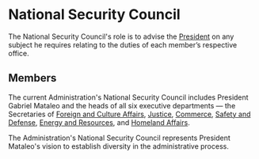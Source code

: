 # National Security Council

The National Security Council's role is to advise the [President](president-of-aurora.md) on any subject he requires relating to the duties of each member’s respective office.

## Members

The current Administration's National Security Council includes President Gabriel Mataleo and the heads of all six executive departments — the Secretaries of [Foreign and Culture Affairs](departments/foreign-and-culture-affairs.md), [Justice](departments/justice.md), [Commerce](departments/commerce.md), [Safety and Defense](departments/safety-and-defense/), [Energy and Resources](departments/energy-and-resources/), and [Homeland Affairs](departments/homeland-affairs.md).

The Administration's National Security Council represents President Mataleo's vision to establish diversity in the administrative process.
